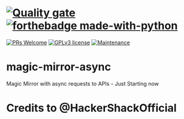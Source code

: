 # [![Quality gate](https://sonarcloud.io/api/project_badges/quality_gate?project=joaocps_magic-mirror-async)](https://sonarcloud.io/dashboard?id=joaocps_magic-mirror-async) [![forthebadge made-with-python](http://ForTheBadge.com/images/badges/made-with-python.svg)](https://www.python.org/)
 [![PRs Welcome](https://img.shields.io/badge/PRs-welcome-brightgreen.svg?style=flat-square)](http://makeapullrequest.com) [![GPLv3 license](https://img.shields.io/badge/License-GPLv3-blue.svg)](http://perso.crans.org/besson/LICENSE.html) [![Maintenance](https://img.shields.io/badge/Maintained%3F-yes-green.svg)](https://github.com/joaocps/magic-mirror-async/commits/main)



# magic-mirror-async

Magic Mirror with async requests to APIs - Just Starting now

# Credits to @HackerShackOfficial
